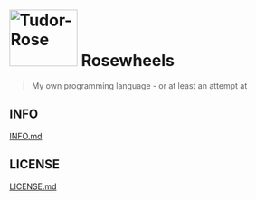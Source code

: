 # <img src="https://i.ibb.co/3hXBtqr/Tudor-Rose.png" alt="Tudor-Rose" border="0" width="120" height="100"> Rosewheels
> My own programming language - or at least an attempt at </br>
## INFO
[INFO.md](https://github.com/EthanHoward/Rosewheels-lang/master/INFO.md)
## LICENSE
[LICENSE.md](https://github.com/EthanHoward/Rosewheels-lang/master/LICENSE.md)
 
